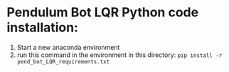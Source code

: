 # Pendulum Bot LQR Python code installation:
1. Start a new anaconda environment
2. run this command in the environment in this directory: `pip install -r pend_bot_LQR_requirements.txt`
